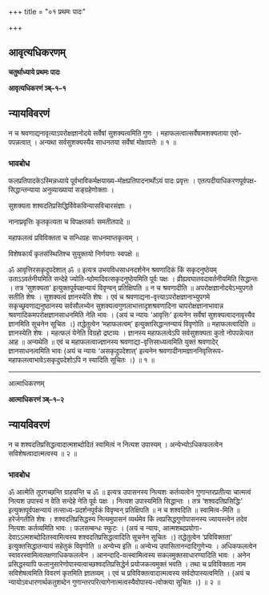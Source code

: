 +++
title = "०१ प्रथमः पादः"

+++


## आवृत्यधिकरणम्

**चतुर्थाध्याये प्रथमः पादः**

**आवृत्यधिकरणं ञ्ब्–१–१**

## **न्यायविवरणं**

न च श्रवणाद्यनावृत्याऽपरोक्षज्ञानोदये सर्वेषां सुशक्यत्वमिति गुणः । महाफलत्वात्सर्वेषामशक्यताया एवो-पपन्नत्वात् । अन्यथा सर्वसुशक्यस्यैव साधनतया सर्वेषां मोक्षापत्तेः ॥ १ ॥

### **भावबोध**

फलप्रतिपादकेऽस्मिन्नध्याये पूर्वभाविकर्मक्षयाख्य-मोक्षप्रतिपादनार्थोऽयं पादः प्रवृत्तः । एतत्पदीयाधिकरणपूर्वपक्ष-सिद्धान्तन्याया अनुव्याख्यायां सङ्ग्रहेणोक्ताः ।

सुशक्यता शश्वदतिप्रसिद्धिर्विवेकविन्यासविचारसंज्ञाः ।

नानाप्रवृत्तिः कृतकृत्यता च विपक्षतर्काः समतीतपादे ॥

महाफलत्वं प्रविविक्तता च सन्धिग्रहः साधनमाप्तकृत्यम् ।

विशेषकार्यं कृतसंस्थितिश्च सुयुक्तयो निर्णयगाः स्वपक्षे ॥

ॐ आवृत्तिरसकृदुपदेशात् ॐ ॥ इत्यत्र उभयविधसाधनदर्शनेन श्रवणादिकं किं सकृदनुष्ठेयम् उताऽऽवर्तनीयमिति सन्देहे ज्योति-ष्ठोमादिवत्सकृदनुष्ठेयमिति पूर्वः पक्षः । व्रीह्यवघातवदावर्तनीयमिति सिद्धान्तः । तत्र ‘सुशक्यता’ इत्युक्तपूर्वपक्षन्यायं विवृण्वन् प्रतिक्षिपति ॥ न च श्रवणादीति ॥ अपरोक्षज्ञानोदयेऽभ्युपगते सतीति शेषः । सुशक्यत्वं ज्ञानस्येति शेषः । एवं च श्रवणाद्यना-वृत्त्याऽपरोक्षज्ञानाभ्युपगमे सकृच्छ्रवणाद्यनुष्ठानस्य सर्वसौलभ्येन सुशक्यत्वगुणलाभात्तादृशश्रवणादिना चापरोक्षज्ञानाभावान्न श्रवणादिकमपरोक्षज्ञानसाधनमिति नेति भावः । (अयं च न्यायः ‘आवृत्तिः’ इत्यनेन सर्वेषां सुशक्यत्वादनावृत्त्यैव ज्ञानमिति सूचनेन सूचितः ।) तद्धेतुत्वेन ‘महाफलत्वम्’ इत्युक्तसिद्धान्तन्यायं विवृणोति ॥ महाफलत्वादिति ॥ ज्ञानस्येति शेषः । महत्फलं येनेति विग्रहो द्रष्टव्यः । ज्ञानस्य महाफलत्वेऽपि सर्वसुशक्यता कुतो नोपपन्नेत्यत आह ॥ अन्यथेति ॥ एवं च महाफलत्वाज्ज्ञानस्य श्रवणाद्या-वृत्तिसाध्यत्वमिति युक्तं श्रवणादेर् ज्ञानसाधनत्वमिति भावः (अयं च न्यायः ‘असकृदुपदेशात्’ इत्यनेन श्रवणादीनामज्ञाननिवृत्तिरूप-महाफलत्वाभावेऽसकृदुपदेशोऽपि न स्यादिति सूचितः ।) ॥ १ ॥

------------------------------------------------------------------------

आत्माधिकरणम्

**आत्माधिकरणं ञ्ब्–१–२**

## **न्यायविवरणं**

न च शश्वदतिप्रसिद्धत्वादात्मशब्दोदितं स्वामित्वं न नित्यश उपास्यम् । अन्येभ्योऽधिकफलत्वेन सविशेषत्वादात्मत्वस्य ॥ २ ॥

### **भावबोध**

ॐ आत्मेति तूपगच्छन्ति ग्राहयन्ति च ॐ ॥ इत्यत्र उपासनस्य नित्यशः कर्तव्यत्वेन गुणान्तरप्रतीत्या चात्मत्वं नित्यश उपास्यं न वेति सन्देहे नेति पूर्वः पक्षः । नित्यश उपास्यमिति सिद्धान्तः । तत्र ‘शश्वदतिप्रसिद्धिः’ इत्युक्तपूर्वपक्षन्यायं तत्साध्य-प्रदर्शनपूर्वकं विवृण्वन् प्रतिक्षिपति ॥ न च शश्वदिति ॥ स्वामित्व-मिति ॥ हरेर्जगतीति शेषः । शश्वदतिप्रसिद्धस्य नित्यमुपासनं व्यर्थमेव किं त्वप्रसिद्धगुणोपासनस्य ज्यायस्त्वेन तदेव नित्यशः कर्तव्यमिति भावः । फलसम्बन्धः स्फुटः । (अयं च न्यायः, आत्मशब्दप्रयोगा-देवाऽऽत्मशब्दोदितस्वामित्वस्य शश्वदतिप्रसिद्धत्वादिति सूचनेन सूचितः ।) तद्धेतुत्वेन ‘प्रविविक्तता’ इत्युक्तसिद्धातन्यायं सहेतुकं विवृणोति ॥ अन्येभ्य इति ॥ अन्येभ्य उपासितानन्दादिगुणेभ्यः । अधिकफलत्वेन स्वावरस्वामित्वलक्षणाधिकफलत्वेन । आनन्दादि-वत्स्वामित्वस्य सकलमुक्तसाधारण्यादिति भावः । अनेन प्रसिद्धस्यापि फलानुसारेणोपास्यत्वाच्छश्वदतिप्रसिद्धेर्न प्रयोजकत्वमुक्तं भवति । तथा च प्रविविक्तता नाम सविशेषत्वमिति विवरणं कृतमिति ज्ञातव्यम् । एवं च प्रविविक्तत्वादात्मत्वस्य सर्वदोपास्यत्वमिति । (अयं च न्यायोऽवधारणार्थकतुशब्देन गुणान्तरपरित्यागेनात्मत्वस्यैवोपास्य-त्वोक्त्या सूचितः ।) ॥ २ ॥

